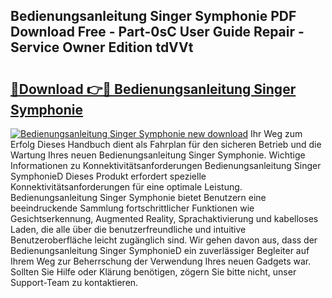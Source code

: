## Bedienungsanleitung Singer Symphonie PDF Download Free - Part-0sC User Guide Repair - Service Owner Edition tdVVt

# <h2><a href="http://df4rxi.blite.top/?on=Bedienungsanleitung+Singer+Symphonie">🔗Download 👉🔴 Bedienungsanleitung Singer Symphonie</a></h2>

[![Bedienungsanleitung Singer Symphonie new download](https://i.imgur.com/lujVjoI.png)](http://df4rxi.blite.top/?on=Bedienungsanleitung+Singer+Symphonie)
Ihr Weg zum Erfolg Dieses Handbuch dient als Fahrplan für den sicheren Betrieb und die Wartung Ihres neuen Bedienungsanleitung Singer Symphonie. Wichtige Informationen zu Konnektivitätsanforderungen Bedienungsanleitung Singer SymphonieD Dieses Produkt erfordert spezielle Konnektivitätsanforderungen für eine optimale Leistung. Bedienungsanleitung Singer Symphonie bietet Benutzern eine beeindruckende Sammlung fortschrittlicher Funktionen wie Gesichtserkennung, Augmented Reality, Sprachaktivierung und kabelloses Laden, die alle über die benutzerfreundliche und intuitive Benutzeroberfläche leicht zugänglich sind. Wir gehen davon aus, dass der Bedienungsanleitung Singer SymphonieD ein zuverlässiger Begleiter auf Ihrem Weg zur Beherrschung der Verwendung Ihres neuen Gadgets war. Sollten Sie Hilfe oder Klärung benötigen, zögern Sie bitte nicht, unser Support-Team zu kontaktieren.
